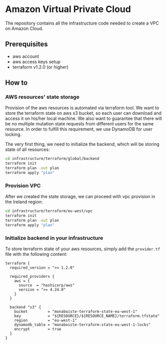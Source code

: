 # Amazon Virtual Private Cloud
The repository contains all the infrastructure code needed to create a VPC on Amazon Cloud.

## Prerequisites
- aws account
- aws access keys setup
- terraform v1.2.0 (or higher)

## How to

### AWS resources' state storage

Provision of the aws resources is automated via terraform tool. We want to store the terraform state on aws s3 bucket,
so each user can download and access it on his/her local machine. We also want to guarantee that there will be no 
multiple mutation state requests from different users for the same resource. In order to fulfill this requirement,
we use DynamoDB for user locking.

The very first thing, we need to initialize the backend, which will be storing state of all resources:

```bash
cd infrastructure/terraform/global/backend
terraform init
terraform plan -out plan
terraform apply "plan"
```

### Provision VPC

After we created the state storage, we can proceed with vpc provision in the Ireland region:

```bash
cd infrastructure/terraform/eu-west/vpc
terraform init
terraform plan -out plan
terraform apply "plan"
```

### Initialize backend in your infrastructure
To store terraform state of your aws resources, simply add the ``provider.tf`` file with the following content:

```hcl
terraform {
  required_version = ">= 1.2.0"

  required_providers {
    aws = {
      source  = "hashicorp/aws"
      version = ">= 4.24.0"
    }
  }

  backend "s3" {
    bucket         = "monaboiste-terraform-state-eu-west-1"
    key            = "${RESOURCE}/${RESOURCE_NAME}/terraform.tfstate"
    region         = "eu-west-1"
    dynamodb_table = "monaboiste-terraform-state-eu-west-1-locks"
    encrypt        = true
  }
}
```
